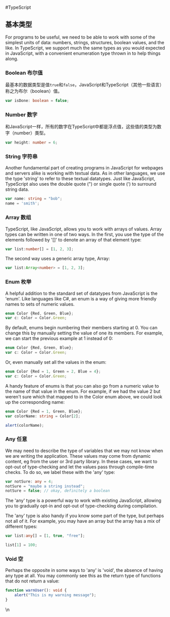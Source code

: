 #TypeScript

## 基本类型

For programs to be useful, we need to be able to work with some of the simplest units of data: numbers, strings, structures, boolean values, and the like. In TypeScript, we support much the same types as you would expected in JavaScript, with a convenient enumeration type thrown in to help things along.

### Boolean 布尔值

最基本的数据类型是值`true`和`false`，JavaScript和TypeScript（其他一些语言）称之为布尔（boolean）值。

```typescript
var isDone: boolean = false;
```

### Number 数字

和JavaScript一样，所有的数字在TypeScript中都是浮点值，这些值的类型为数字（number）类型。

```typescript
var height: number = 6;
```

### String 字符串

Another fundamental part of creating programs in JavaScript for webpages and servers alike is working with textual data. As in other languages, we use the type 'string' to refer to these textual datatypes. Just like JavaScript, TypeScript also uses the double quote (") or single quote (') to surround string data.

```typescript
var name: string = "bob";
name = 'smith';
```

### Array 数组

TypeScript, like JavaScript, allows you to work with arrays of values. Array types can be written in one of two ways. In the first, you use the type of the elements followed by '[]' to denote an array of that element type:

```typescript
var list:number[] = [1, 2, 3];
```

The second way uses a generic array type, Array<elemType>:

```typescript
var list:Array<number> = [1, 2, 3];
```

### Enum 枚举

A helpful addition to the standard set of datatypes from JavaScript is the 'enum'. Like languages like C#, an enum is a way of giving more friendly names to sets of numeric values.

```typescript
enum Color {Red, Green, Blue};
var c: Color = Color.Green;
```

By default, enums begin numbering their members starting at 0. You can change this by manually setting the value of one its members. For example, we can start the previous example at 1 instead of 0:

```typescript
enum Color {Red, Green, Blue};
var c: Color = Color.Green;
```

Or, even manually set all the values in the enum:

```typescript
enum Color {Red = 1, Green = 2, Blue = 4};
var c: Color = Color.Green;
```

A handy feature of enums is that you can also go from a numeric value to the name of that value in the enum. For example, if we had the value 2 but weren't sure which that mapped to in the Color enum above, we could look up the corresponding name:

```typescript
enum Color {Red = 1, Green, Blue};
var colorName: string = Color[2];

alert(colorName);
```

### Any 任意

We may need to describe the type of variables that we may not know when we are writing the application. These values may come from dynamic content, eg from the user or 3rd party library. In these cases, we want to opt-out of type-checking and let the values pass through compile-time checks. To do so, we label these with the 'any' type:

```typescript
var notSure: any = 4;
notSure = "maybe a string instead";
notSure = false; // okay, definitely a boolean
```

The 'any' type is a powerful way to work with existing JavaScript, allowing you to gradually opt-in and opt-out of type-checking during compilation.

The 'any' type is also handy if you know some part of the type, but perhaps not all of it. For example, you may have an array but the array has a mix of different types:

```typescript
var list:any[] = [1, true, "free"];

list[1] = 100;
```

### Void 空

Perhaps the opposite in some ways to 'any' is 'void', the absence of having any type at all. You may commonly see this as the return type of functions that do not return a value:

```typescript
function warnUser(): void {
    alert("This is my warning message");
}
```


\n

